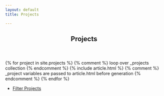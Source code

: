 ```yaml
---
layout: default
title: Projects

---
```

<!-- projects -->
<section>
	<header class="major">
		<h2>Projects</h2>
	</header>
	<!-- Selection of highlighted projects. _projects collection is looped over. If a project is marked to be included, an article _include is called with scope of .project variables(passed from the project). --> 
	<div class="posts">
		<!-- TODO update blubs-->
		{% for project in site.projects %} 	{% comment %}
											loop over _projects collection 
	 										{% endcomment %}
				{% include article.html %}			{% comment %}
													_project variables are passed to article.html before generation
													{% endcomment %}
		{% endfor %}
	</div>
  <div>
		<ul class="actions">
        <li><a href="{{'/skills.html' |  relative_url }}" class="button">Filter Projects</a></li>
    </ul>
	</div>
</section>